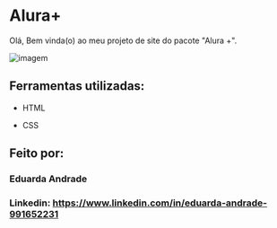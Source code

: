 # Alura+

Olá, Bem vinda(o) ao meu projeto de site do pacote "Alura +".

![imagem](https://github.com/user-attachments/assets/6916c0c0-9739-4842-89ed-7f61d65718ce)

## Ferramentas utilizadas:

* HTML

* CSS

## Feito por:

### Eduarda Andrade

### Linkedin: https://www.linkedin.com/in/eduarda-andrade-991652231
